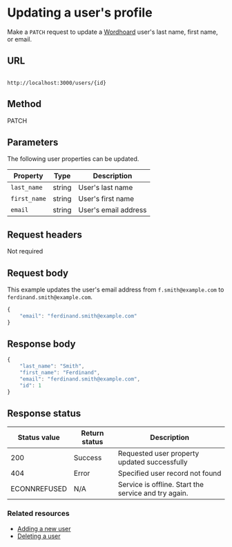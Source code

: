 
# Updating a user's profile

Make a `PATCH` request to update a [Wordhoard](../../overview.md) user's last name, first name, or email.

## URL

```shell

http://localhost:3000/users/{id}

```

## Method

PATCH

## Parameters

The following user properties can be updated.

| Property | Type | Description |
| -------------- | ------ | ------------ |
| `last_name` | string | User's last name |
| `first_name` | string | User's first name |
| `email` | string | User's email address |

## Request headers

Not required

## Request body

This example updates the user's email address from `f.smith@example.com` to `ferdinand.smith@example.com`.

```js
{
    "email": "ferdinand.smith@example.com"
}
```

## Response body

```js
{
    "last_name": "Smith",
    "first_name": "Ferdinand",
    "email": "ferdinand.smith@example.com",
    "id": 1
}
```

## Response status

| Status value | Return status | Description |
| ------------ | ------------- | ----------- |
| 200 | Success | Requested user property updated successfully |
| 404 | Error | Specified user record not found |
| ECONNREFUSED | N/A | Service is offline. Start the service and try again. |

### Related resources

* [Adding a new user](add-a-new-user.md)
* [Deleting a user](delete-a-user.md)
